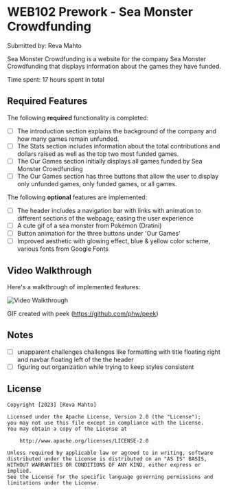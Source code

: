 # WEB102 Prework - Sea Monster Crowdfunding

Submitted by: Reva Mahto

Sea Monster Crowdfunding is a website for the company Sea Monster Crowdfunding that displays information about the games they have funded.

Time spent: 17 hours spent in total

## Required Features

The following **required** functionality is completed:

* [ ] The introduction section explains the background of the company and how many games remain unfunded.
* [ ] The Stats section includes information about the total contributions and dollars raised as well as the top two most funded games.
* [ ] The Our Games section initially displays all games funded by Sea Monster Crowdfunding
* [ ] The Our Games section has three buttons that allow the user to display only unfunded games, only funded games, or all games.

The following **optional** features are implemented:

* [ ] The header includes a navigation bar with links with animation to different sections of the webpage, easing the user experience
* [ ] A cute gif of a sea monster from Pokémon (Dratini)
* [ ] Button animation for the three buttons under 'Our Games'
* [ ] Improved aesthetic with glowing effect, blue & yellow color scheme, various fonts from Google Fonts

## Video Walkthrough

Here's a walkthrough of implemented features:

<img src='/home/reva/Videos/SeaMonsterSiteWalkthrough.gif' title='Video Walkthrough' width='' alt='Video Walkthrough' />

GIF created with peek (https://github.com/phw/peek) 

## Notes

* [ ] unapparent challenges challenges like formatting with title floating right and navbar floating left of the the header
* [ ] figuring out organization while trying to keep styles consistent 

## License

    Copyright [2023] [Reva Mahto]

    Licensed under the Apache License, Version 2.0 (the "License");
    you may not use this file except in compliance with the License.
    You may obtain a copy of the License at

        http://www.apache.org/licenses/LICENSE-2.0

    Unless required by applicable law or agreed to in writing, software
    distributed under the License is distributed on an "AS IS" BASIS,
    WITHOUT WARRANTIES OR CONDITIONS OF ANY KIND, either express or implied.
    See the License for the specific language governing permissions and
    limitations under the License.
